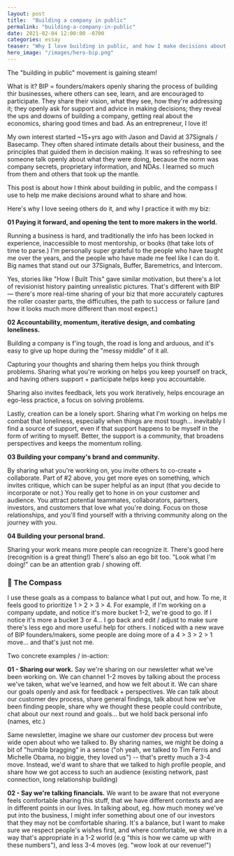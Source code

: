 ```yaml
---
layout: post
title:  "Building a company in public"
permalink: "building-a-company-in-public"
date: 2021-02-04 12:00:00 -0700
categories: essay
teaser: "Why I love building in public, and how I make decisions about what to share. Opening the tent for others, accountability, and co-creation / community orientation lead the way."
hero_image: "/images/hero-bip.png"
---
```



The "building in public" movement is gaining steam!

What is it? BIP = founders/makers openly sharing the process of building thir businesses, where others can see, learn, and are encouraged to participate. They share their vision, what they see, how they're addressing it; they openly ask for support and advice in making decisions; they reveal the ups and downs of building a company, getting real about the economics, sharing good times and bad. As an entrepreneur, I love it!

My own interest started ~15+yrs ago with Jason and David at 37Signals / Basecamp. They often shared intimate details about their business, and the principles that guided them in decision making. It was so refreshing to see someone talk openly about what they were doing, because the norm was company secrets, proprietary information, and NDAs. I learned so much from them and others that took up the mantle.

This post is about how I think about building in public, and the compass I use to help me make decisions around what to share and how.

Here's why I love seeing others do it, and why I practice it with my biz:

**01 Paying it forward, and opening the tent to more makers in the world.**

Running a business is hard, and traditionally the info has been locked in experience, inaccessible to most mentorship, or books (that take lots of time to parse.)
I'm personally super grateful to the people who have taught me over the years, and the people who have made me feel like I can do it. Big names that stand out our 37Signals, Buffer, Baremetrics, and Intercom.

Yes, stories like "How I Built This" gave similar motivation, but there's a lot of revisionist history painting unrealistic pictures. That's different with BIP — there's more real-time sharing of your biz that more accurately captures the roller coaster parts, the difficulties, the path to success or failure (and how it looks much more different than most expect.)

**02 Accountability, momentum, iterative design, and combating loneliness.**

Building a company is f'ing tough, the road is long and arduous, and it's easy to give up hope during the "messy middle" of it all.

Capturing your thoughts and sharing them helps you think through problems. Sharing what you're working on helps you keep yourself on track, and having others support + participate helps keep you accountable.

Sharing also invites feedback, lets you work iteratively, helps encourage an ego-less practice, a focus on solving problems.

Lastly, creation can be a lonely sport. Sharing what I'm working on helps me combat that loneliness, especially when things are most tough... inevitably I find a source of support, even if that support happens to be myself in the form of writing to myself. Better, the support is a community, that broadens perspectives and keeps the momentum rolling.

**03 Building your company's brand and community.**

By sharing what you're working on, you invite others to co-create + collaborate. Part of #2 above, you get more eyes on something, which invites critique, which can be super helpful as an input (that you decide to incorporate or not.) You really get to hone in on your customer and audience. You attract potential teammates, collaborators, partners, investors, and customers that love what you're doing. Focus on those relationships, and you'll find yourself with a thriving community along on the journey with you.

**04 Building your personal brand.**

Sharing your work means more people can recognize it. There's good here (recognition is a great thing!) There's also an ego bit too. "Look what I'm doing!" can be an attention grab / showing off.


### 🧭 The Compass
I use these goals as a compass to balance what I put out, and how. To me, it feels good to prioritize 1 > 2 > 3 > 4. For example, if I'm working on a company update, and notice it's more bucket 1-2, we're good to go. If I notice it's more a bucket 3 or 4... I go back and edit / adjust to make sure there's less ego and more useful help for others.
I noticed with a new wave of BIP founders/makers, some people are doing more of a 4 > 3 > 2 > 1 move... and that's just not me.

Two concrete examples / in-action:

**01 - Sharing our work.** Say we're sharing on our newsletter what we've been working on. We can channel 1-2 moves by talking about the process we've taken, what we've learned, and how we felt about it. We can share our goals openly and ask for feedback + perspectives. We can talk about our customer dev process, share general findings, talk about how we've been finding people, share why we thought these people could contribute, chat about our next round and goals... but we hold back personal info (names, etc.)

Same newsletter, imagine we share our customer dev process but were wide open about who we talked to. By sharing names, we might be doing a bit of "humble bragging" in a sense ("oh yeah, we talked to Tim Ferris and Michelle Obama, no biggie, they loved us") -- that's pretty much a 3-4 move. Instead, we'd want to share that we talked to high profile people, and share how we got access to such an audience (existing network, past connection, long relationship building)

**02 - Say we're talking financials.** We want to be aware that not everyone feels comfortable sharing this stuff, that we have different contexts and are in different points in our lives. In talking about, eg. how much money we've put into the business, I might infer something about one of our investors that they may not be comfortable sharing. It's a balance, but I want to make sure we respect people's wishes first, and where comfortable, we share in a way that's appropriate in a 1-2 world (e.g "this is how we came up with these numbers"), and less 3-4 moves (eg. "wow look at our revenue!")
